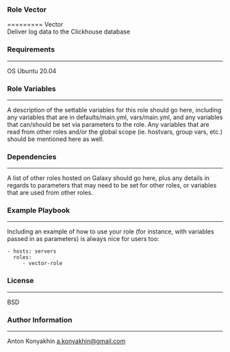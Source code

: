 ### Role Vector
=========
Vector  
Deliver log data to the Clickhouse database

### Requirements
------------
OS Ubuntu 20.04


### Role Variables
--------------

A description of the settable variables for this role should go here, including any variables that are in defaults/main.yml, vars/main.yml, and any variables that can/should be set via parameters to the role. Any variables that are read from other roles and/or the global scope (ie. hostvars, group vars, etc.) should be mentioned here as well.

### Dependencies
------------

A list of other roles hosted on Galaxy should go here, plus any details in regards to parameters that may need to be set for other roles, or variables that are used from other roles.

### Example Playbook
----------------

Including an example of how to use your role (for instance, with variables passed in as parameters) is always nice for users too:

    - hosts: servers
      roles:
         - vector-role

### License
-------

BSD

### Author Information
------------------
Anton Konyakhin
a.konyakhin@gmail.com

